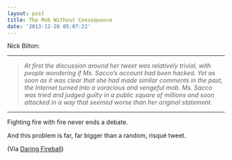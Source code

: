 ```yaml
---
layout: post
title: The Mob Without Consequence
date: '2013-12-28 05:07:22'
---
```


<p>Nick Bilton:</p>

<hr />

<blockquote>
  <p><em>At first the discussion around her tweet was relatively trivial, with people wondering if Ms. Sacco’s account had been hacked. Yet as soon as it was clear that she had made similar comments in the past, the Internet turned into a voracious and vengeful mob. Ms. Sacco was tried and judged guilty in a public square of millions and soon attacked in a way that seemed worse than her original statement.</em></p>
</blockquote>

<hr />

<p>Fighting fire with fire never ends a debate.</p>

<p>And this problem is far, far bigger than a random, risqué tweet.</p>

<p>(Via <a href="http://daringfireball.net/linked/2013/12/27/internet-mob">Daring Fireball</a>)</p>